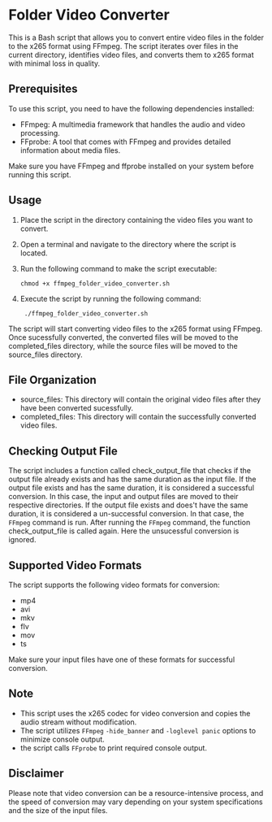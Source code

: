 # Folder Video Converter

This is a Bash script that allows you to convert entire video files in the folder to the x265 format using FFmpeg. 
The script iterates over files in the current directory, identifies video files, and converts them to x265 format with minimal loss in quality.

## Prerequisites

To use this script, you need to have the following dependencies installed:

- FFmpeg: A multimedia framework that handles the audio and video processing.
- FFprobe: A tool that comes with FFmpeg and provides detailed information about media files.

Make sure you have FFmpeg and ffprobe installed on your system before running this script.

## Usage

1. Place the script in the directory containing the video files you want to convert.
2. Open a terminal and navigate to the directory where the script is located.
3. Run the following command to make the script executable:

   ```shell
   chmod +x ffmpeg_folder_video_converter.sh
   ```
4. Execute the script by running the following command:

   ```shell
    ./ffmpeg_folder_video_converter.sh
    ```
The script will start converting video files to the x265 format using FFmpeg. 
Once sucessfully converted, the converted files will be moved to the completed_files directory, while the source files will be moved to the source_files directory.

## File Organization

 *  source_files: This directory will contain the original video files after they have been converted sucessfully.
 *  completed_files: This directory will contain the successfully converted video files.

## Checking Output File

The script includes a function called check_output_file that checks if the output file already exists and has the same duration as the input file. 
If the output file exists and has the same duration, it is considered a successful conversion. 
In this case, the input and output files are moved to their respective directories.
If the output file exists and does't have the same duration, it is considered a un-successful conversion.
In that case, the `FFmpeg` command is run.
After running the `FFmpeg` command, the function check_output_file is called again.
Here the unsucessful conversion is ignored.

## Supported Video Formats
The script supports the following video formats for conversion:

*    mp4
*    avi
*    mkv
*    flv
*    mov
*    ts

Make sure your input files have one of these formats for successful conversion.

## Note
   * This script uses the x265 codec for video conversion and copies the audio stream without modification.
   * The script utilizes `FFmpeg` `-hide_banner` and `-loglevel panic` options to minimize console output.
   * the script calls `FFprobe` to print required console output.

## Disclaimer

Please note that video conversion can be a resource-intensive process, and the speed of conversion may vary depending on your system specifications and the size of the input files.
